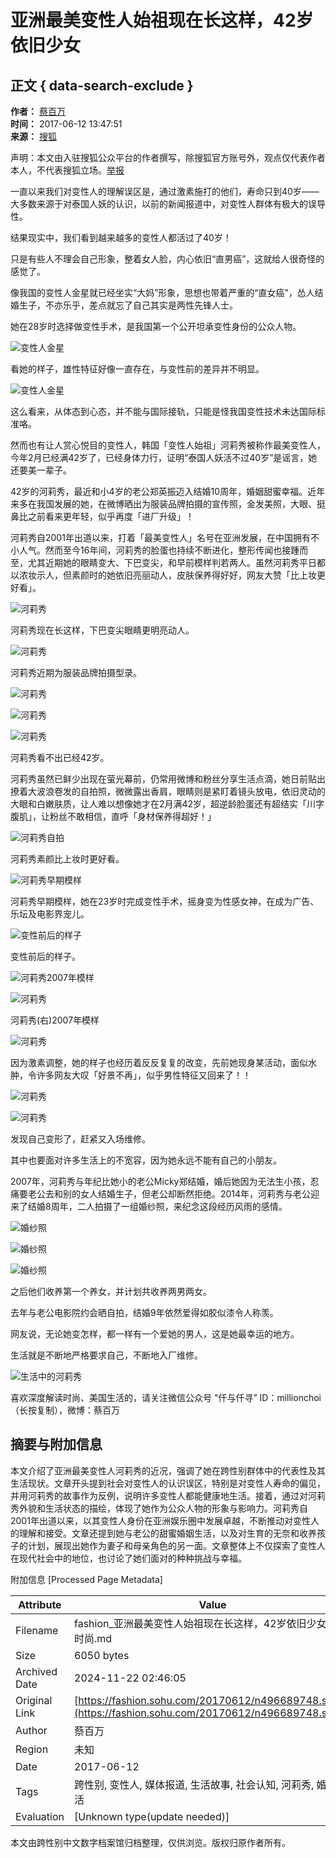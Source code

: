 # 亚洲最美变性人始祖现在长这样，42岁依旧少女

## 正文 { data-search-exclude }


**作者：** [蔡百万](http://mp.sohu.com/profile?xpt=MTQxMjY5MTk0MkBzaW5hLnNvaHUuY29t)  
**时间：** 2017-06-12 13:47:51  
**来源：** [搜狐](https://fashion.sohu.com/20170612/n496689748.shtml)  

声明：本文由入驻搜狐公众平台的作者撰写，除搜狐官方账号外，观点仅代表作者本人，不代表搜狐立场。[举报](https://quan.sohu.com/q/545c9b6bf6c43b5569fe64a2)

一直以来我们对变性人的理解误区是，通过激素施打的他们，寿命只到40岁——大多数来源于对泰国人妖的认识，以前的新闻报道中，对变性人群体有极大的误导性。

结果现实中，我们看到越来越多的变性人都活过了40岁！

只是有些人不理会自己形象，整着女人脸，内心依旧“直男癌”，这就给人很奇怪的感觉了。

像我国的变性人金星就已经坐实“大妈”形象，思想也带着严重的“直女癌”，怂人结婚生子，不亦乐乎，差点就忘了自己其实是两性先锋人士。

她在28岁时选择做变性手术，是我国第一个公开坦承变性身份的公众人物。

![变性人金星](https://img.mp.itc.cn/upload/20170612/d8863156e5894eb8be120c6aca6a4988_th.jpg)

看她的样子，雄性特征好像一直存在，与变性前的差异并不明显。

![变性人金星](https://img.mp.itc.cn/upload/20170612/51718549ac19431cbabb6e35adbd1565_th.jpg)

这么看来，从体态到心态，并不能与国际接轨，只能是怪我国变性技术未达国际标准咯。

然而也有让人赏心悦目的变性人，韩国「变性人始祖」河莉秀被称作最美变性人，今年2月已经满42岁了，已经身体力行，证明“泰国人妖活不过40岁”是谣言，她还要美一辈子。

42岁的河莉秀，最近和小4岁的老公郑英振迈入结婚10周年，婚姻甜蜜幸福。近年来多在我国发展的她，在微博晒出为服装品牌拍摄的宣传照，金发美照，大眼、挺鼻比之前看来更年轻，似乎再度「进厂升级」！

河莉秀自2001年出道以来，打着「最美变性人」名号在亚洲发展，在中国拥有不小人气。然而至今16年间，河莉秀的脸蛋也持续不断进化，整形传闻也接踵而至，尤其近期她的眼睛变大、下巴变尖，和早前模样判若两人。虽然河莉秀平日都以浓妆示人，但素颜时的她依旧亮丽动人，皮肤保养得好好，网友大赞「比上妆更好看」。

![河莉秀](https://img.mp.itc.cn/upload/20170612/bfe33b7ff8804c7d88679bd228b46a49_th.jpg)

河莉秀现在长这样，下巴变尖眼睛更明亮动人。

![河莉秀](https://img.mp.itc.cn/upload/20170612/3c9a832194684a10b6e7c2ba7f558e81_th.jpg)

河莉秀近期为服装品牌拍摄型录。

![河莉秀](https://img.mp.itc.cn/upload/20170612/53da7c77dc1b439bae26bd24f8cd98d2_th.jpg)

![河莉秀](https://img.mp.itc.cn/upload/20170612/5f5c982b1eee47e79de39518511ddf81_th.jpg)

![河莉秀](https://img.mp.itc.cn/upload/20170612/4f0112b151994c44885c899fd92dd4ad_th.jpg)

河莉秀看不出已经42岁。

河莉秀虽然已鲜少出现在萤光幕前，仍常用微博和粉丝分享生活点滴，她日前贴出撩着大波浪卷发的自拍照，微微露出香肩，眼睛则是紧盯着镜头放电，依旧灵动的大眼和白嫩肤质，让人难以想像她才在2月满42岁，超逆龄脸蛋还有超结实「川字腹肌」，让粉丝不敢相信，直呼「身材保养得超好！」

![河莉秀自拍](https://img.mp.itc.cn/upload/20170612/5d66142fd1234773b512df6abfbd5d3c.jpg)

河莉秀素颜比上妆时更好看。

![河莉秀早期模样](https://img.mp.itc.cn/upload/20170612/fe02681cfa714bddbbfa3e3da24757a1.jpg)

河莉秀早期模样，她在23岁时完成变性手术，摇身变为性感女神，在成为广告、乐坛及电影界宠儿。

![变性前后的样子](https://img.mp.itc.cn/upload/20170612/80855f38cf0b4afc998b0944bf7b3731_th.jpg)

变性前后的样子。

![河莉秀2007年模样](https://img.mp.itc.cn/upload/20170612/0b243ff4253641b9b543f1c903953854_th.jpg)

![河莉秀](https://img.mp.itc.cn/upload/20170612/ca71f3772fd94a7ca4088884a6e413b0_th.jpg)

河莉秀(右)2007年模样

![河莉秀](https://img.mp.itc.cn/upload/20170612/449f9a6161db4cadb76ee389e543cbe3_th.jpg)

因为激素调整，她的样子也经历着反反复复的改变，先前她现身某活动，面似水肿，令许多网友大叹「好景不再」，似乎男性特征又回来了！！

![河莉秀](https://img.mp.itc.cn/upload/20170612/b7f56b50159d44cd9d9139de9f6fca35_th.jpg)

![河莉秀](https://img.mp.itc.cn/upload/20170612/c77a9ad8ef974395a41a450ed3e638fa_th.jpg)

发现自己变形了，赶紧又入场维修。

其中也要面对许多生活上的不宽容，因为她永远不能有自己的小朋友。

2007年，河莉秀与年纪比她小的老公Micky郑结婚，婚后她因为无法生小孩，忍痛要老公去和别的女人结婚生子，但老公却断然拒绝。2014年，河莉秀与老公迎来了结婚8周年，二人拍摄了一组婚纱照，来纪念这段经历风雨的感情。

![婚纱照](https://img.mp.itc.cn/upload/20170612/285498ea34dc49049cefed28ffbf3a09_th.jpg)

![婚纱照](https://img.mp.itc.cn/upload/20170612/f12046492f264b41a55233bf13495aed_th.jpg)

![婚纱照](https://img.mp.itc.cn/upload/20170612/393b7785679f4ef898add895627c7af5_th.jpg)

之后他们收养第一个养女，并计划共收养两男两女。

去年与老公电影院约会晒自拍，结婚9年依然爱得如胶似漆令人称羡。

网友说，无论她变怎样，都一样有一个爱她的男人，这是她最幸运的地方。

生活就是不断地严格要求自己，不断地入厂维修。

![生活中的河莉秀](https://img.mp.itc.cn/upload/20170612/f992f5f0554e4a0c870491555b07812e_th.jpg)

喜欢深度解读时尚、美国生活的，请关注微信公众号 "仟与仟寻” ID：millionchoi（长按复制），微博：蔡百万

## 摘要与附加信息

<!-- tcd_abstract -->
本文介绍了亚洲最美变性人河莉秀的近况，强调了她在跨性别群体中的代表性及其生活现状。文章开头提到社会对变性人的认识误区，特别是对变性人寿命的偏见，并用河莉秀的故事作为反例，说明许多变性人都能健康地生活。接着，通过对河莉秀外貌和生活状态的描绘，体现了她作为公众人物的形象与影响力。河莉秀自2001年出道以来，以其变性人身份在亚洲娱乐圈中发展卓越，不断推动对变性人的理解和接受。文章还提到她与老公的甜蜜婚姻生活，以及对生育的无奈和收养孩子的计划，展现出她作为妻子和母亲角色的另一面。文章整体上不仅探索了变性人在现代社会中的地位，也讨论了她们面对的种种挑战与幸福。
<!-- tcd_abstract_end -->

附加信息 [Processed Page Metadata]

| Attribute       | Value                                  |
|-----------------|----------------------------------------|
| Filename        | fashion_亚洲最美变性人始祖现在长这样，42岁依旧少女_-_时尚.md                             |
| Size            | 6050 bytes                           |
| Archived Date   | 2024-11-22 02:46:05                             |
| Original Link   | [https://fashion.sohu.com/20170612/n496689748.shtml](https://fashion.sohu.com/20170612/n496689748.shtml)                       |
| Author          | 蔡百万                               |
| Region          | 未知                               |
| Date            | 2017-06-12                                 |
| Tags            | 跨性别, 变性人, 媒体报道, 生活故事, 社会认知, 河莉秀, 婚姻生活                                 |
| Evaluation            | [Unknown type(update needed)]                                 |
<!-- tcd_table_end -->

本文由跨性别中文数字档案馆归档整理，仅供浏览。版权归原作者所有。

